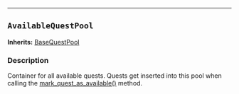 --------------

## `AvailableQuestPool`
**Inherits:** [BaseQuestPool](/api/quest_pool/base_quest_pool.md)
### Description

Container for all available quests.
Quests get inserted into this pool when calling the [mark_quest_as_available()](/api/quest_manager.md#void-mark_quest_as_availablequest-quest) method.